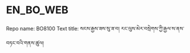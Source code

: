 # EN_BO_WEB
Repo name: BO8100
Text title: སངས་རྒྱས་ཟས་སུ་ཟ་བ། རང་ལུས་མེར་བསྲེགས་ཀྱི་རྒྱལ་ས་ནས་བཏང་བའི་གནས་ཚུལ།